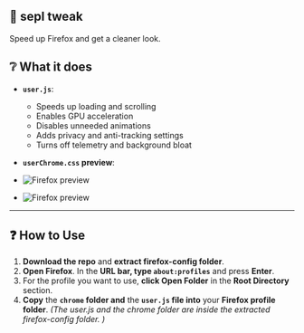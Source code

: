 

## 🦖 sepl tweak

Speed up Firefox and get a cleaner look.


## ❔ What it does

* **`user.js`**:

  * Speeds up loading and scrolling
  * Enables GPU acceleration
  * Disables unneeded animations
  * Adds privacy and anti-tracking settings
  * Turns off telemetry and background bloat

* **`userChrome.css` preview**:

* ![Firefox preview](https://i.imgur.com/uXXw1Su.jpeg)
* ![Firefox preview](https://i.imgur.com/ORpElbD.png)



---

## ❓ How to Use
1) **Download the repo** and **extract firefox-config folder**.
2) **Open Firefox**. In the **URL bar, type `about:profiles`** and press **Enter**.
3) For the profile you want to use, **click Open Folder** in the **Root Directory** section.
4) **Copy** the **`chrome` folder and** the **`user.js` file into** your **Firefox profile folder**.
*(The user.js and the chrome folder are inside the extracted firefox-config folder. )*
